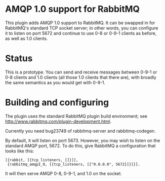 # AMQP 1.0 support for RabbitMQ

This plugin adds AMQP 1.0 support to RabbitMQ.  It can be swapped in
for RabbitMQ's standard TCP socket server; in other words, you can
configure it to listen on port 5672 and continue to use 0-8 or 0-9-1
clients as before, as well as 1.0 clients.

# Status

This is a prototype.  You can send and receive messages between 0-9-1
or 0-8 clients and 1.0 clients (all those 1.0 clients that there
are), with broadly the same semantics as you would get with 0-9-1.

# Building and configuring

The plugin uses the standard RabbitMQ plugin build environment; see <http://www.rabbitmq.com/plugin-development.html>.

Currently you need bug23749 of rabbitmq-server and rabbitmq-codegen.

By default, it will listen on port 5673.  However, you may wish to
listen on the standard AMQP port, 5672.  To do this, give RabbitMQ a
configuration that looks like this:

    [{rabbit, [{tcp_listeners, []}]},
     {rabbitmq_amqp1_0, [{tcp_listeners, [{"0.0.0.0", 5672}]}]}].

It will then serve AMQP 0-8, 0-9-1, and 1.0 on the socket.
